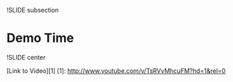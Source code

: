 !SLIDE subsection
# Demo Time #

!SLIDE center

[Link to Video][1]
[1]: http://www.youtube.com/v/TsRVvMhcuFM?hd=1&rel=0
